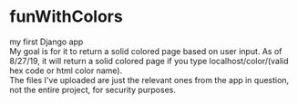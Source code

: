 # funWithColors
my first Django app <br>
My goal is for it to return a solid colored page based on user input. As of 8/27/19, it will return a solid colored page if you type localhost/color/(valid hex code or html color name). <br>
The files I've uploaded are just the relevant ones from the app in question, not the entire project, for security purposes.<br>

